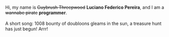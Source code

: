 Hi, my name is ~~Guybrush Threepwood~~ **Luciano Federico Pereira**, and I am a ~~wannabe pirate~~ **programmer**.<br><br>A short song: 1008 bounty of doubloons gleams in the sun, a treasure hunt has just begun! Arrr!

